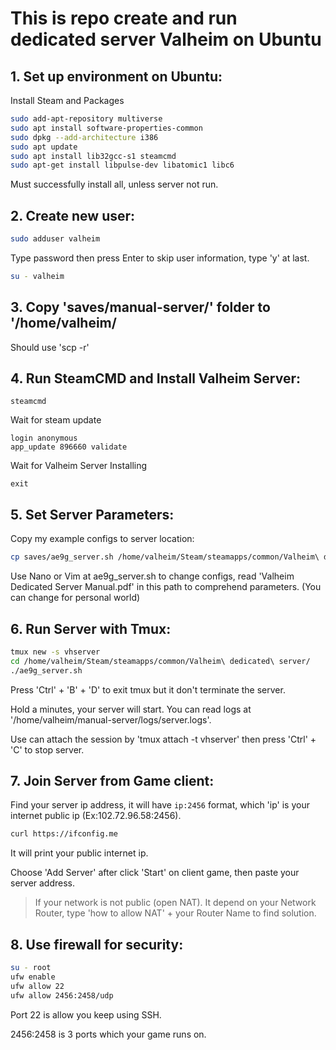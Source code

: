 # This is repo create and run dedicated server Valheim on Ubuntu

## 1. Set up environment on Ubuntu:
Install Steam and Packages
``` sh
sudo add-apt-repository multiverse
sudo apt install software-properties-common
sudo dpkg --add-architecture i386
sudo apt update
sudo apt install lib32gcc-s1 steamcmd
sudo apt-get install libpulse-dev libatomic1 libc6
```
Must successfully install all, unless server not run.

## 2. Create new user:
``` sh
sudo adduser valheim
```
Type password then press Enter to skip user information, type 'y' at last.
``` sh
su - valheim
``` 

## 3. Copy 'saves/manual-server/' folder to '/home/valheim/
Should use 'scp -r'

## 4. Run SteamCMD and Install Valheim Server:
``` ssh
steamcmd
```
Wait for steam update
``` steamcmd
login anonymous
app_update 896660 validate
```
Wait for Valheim Server Installing
``` steamcmd
exit
```

## 5. Set Server Parameters:
Copy my example configs to server location:
``` sh
cp saves/ae9g_server.sh /home/valheim/Steam/steamapps/common/Valheim\ dedicated\ server/
```
Use Nano or Vim at ae9g_server.sh to change configs, read 'Valheim Dedicated Server Manual.pdf' in this path to comprehend parameters. (You can change for personal world)

## 6. Run Server with Tmux:
``` sh
tmux new -s vhserver
cd /home/valheim/Steam/steamapps/common/Valheim\ dedicated\ server/
./ae9g_server.sh
```
Press 'Ctrl' + 'B' + 'D' to exit tmux but it don't terminate the server.

Hold a minutes, your server will start. You can read logs at '/home/valheim/manual-server/logs/server.logs'.

Use can attach the session by 'tmux attach -t vhserver' then press 'Ctrl' + 'C' to stop server.

## 7. Join Server from Game client:
Find your server ip address, it will have `ip:2456` format, which 'ip' is your internet public ip (Ex:102.72.96.58:2456).
``` sh
curl https://ifconfig.me
```
It will print your public internet ip.

Choose 'Add Server' after click 'Start' on client game, then paste your server address.

> If your network is not public (open NAT). It depend on your Network Router, type 'how to allow NAT' + your Router Name to find solution.

## 8. Use firewall for security:
``` sh
su - root
ufw enable
ufw allow 22
ufw allow 2456:2458/udp
```
Port 22 is allow you keep using SSH.

2456:2458 is 3 ports which your game runs on.